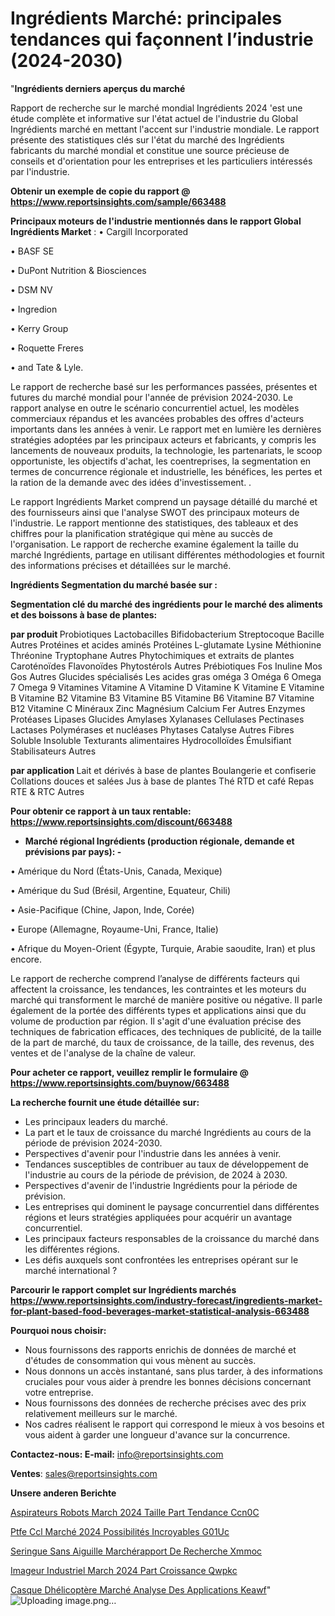 # Ingrédients Marché: principales tendances qui façonnent l’industrie (2024-2030)

"<strong>Ingrédients derniers aperçus du marché</strong>

Rapport de recherche sur le marché mondial Ingrédients 2024 'est une étude complète et informative sur l'état actuel de l'industrie du Global Ingrédients marché en mettant l'accent sur l'industrie mondiale. Le rapport présente des statistiques clés sur l'état du marché des Ingrédients fabricants du marché mondial et constitue une source précieuse de conseils et d'orientation pour les entreprises et les particuliers intéressés par l'industrie.

<strong>Obtenir un exemple de copie du rapport @ <a href=https://www.reportsinsights.com/sample/663488>https://www.reportsinsights.com/sample/663488</a></strong>

<strong>Principaux moteurs de l'industrie mentionnés dans le rapport Global Ingrédients Market</strong> :
• Cargill Incorporated

• BASF SE

• DuPont Nutrition & Biosciences

• DSM NV

• Ingredion

• Kerry Group

• Roquette Freres

• and Tate & Lyle.

Le rapport de recherche basé sur les performances passées, présentes et futures du marché mondial pour l'année de prévision 2024-2030. Le rapport analyse en outre le scénario concurrentiel actuel, les modèles commerciaux répandus et les avancées probables des offres d'acteurs importants dans les années à venir. Le rapport met en lumière les dernières stratégies adoptées par les principaux acteurs et fabricants, y compris les lancements de nouveaux produits, la technologie, les partenariats, le scoop opportuniste, les objectifs d'achat, les coentreprises, la segmentation en termes de concurrence régionale et industrielle, les bénéfices, les pertes et la ration de la demande avec des idées d'investissement. .

Le rapport Ingrédients Market comprend un paysage détaillé du marché et des fournisseurs ainsi que l'analyse SWOT des principaux moteurs de l'industrie. Le rapport mentionne des statistiques, des tableaux et des chiffres pour la planification stratégique qui mène au succès de l'organisation. Le rapport de recherche examine également la taille du marché Ingrédients, partage en utilisant différentes méthodologies et fournit des informations précises et détaillées sur le marché.

<strong>Ingrédients Segmentation du marché basée sur :</strong>

<strong> Segmentation clé du marché des ingrédients pour le marché des aliments et des boissons à base de plantes: </strong>

<strong> par produit </strong>
Probiotiques
Lactobacilles
Bifidobacterium
Streptocoque
Bacille
Autres
Protéines et acides aminés
Protéines
L-glutamate
Lysine
Méthionine
Thréonine
Tryptophane
Autres
Phytochimiques et extraits de plantes
Caroténoïdes
Flavonoïdes
Phytostérols
Autres
Prébiotiques
Fos
Inuline
Mos
Gos
Autres
Glucides spécialisés
Les acides gras
oméga 3
Oméga 6
Omega 7
Omega 9
Vitamines
Vitamine A
Vitamine D
Vitamine K
Vitamine E
Vitamine B
Vitamine B2
Vitamine B3
Vitamine B5
Vitamine B6
Vitamine B7
Vitamine B12
Vitamine C
Minéraux
Zinc
Magnésium
Calcium
Fer
Autres
Enzymes
Protéases
Lipases
Glucides
Amylases
Xylanases
Cellulases
Pectinases
Lactases
Polymérases et nucléases
Phytases
Catalyse
Autres
Fibres
Soluble
Insoluble
Texturants alimentaires
Hydrocolloïdes
Émulsifiant
Stabilisateurs
Autres

<strong> par application </strong>
Lait et dérivés à base de plantes
Boulangerie et confiserie
Collations douces et salées
Jus à base de plantes
Thé RTD et café
Repas RTE & RTC
Autres

<strong>Pour obtenir ce rapport à un taux rentable: <a href=https://www.reportsinsights.com/discount/663488>https://www.reportsinsights.com/discount/663488</a></strong>
<ul>
  <li><strong>Marché régional Ingrédients (production régionale, demande et prévisions par pays): -</strong></li>
</ul>
• Amérique du Nord (États-Unis, Canada, Mexique)

• Amérique du Sud (Brésil, Argentine, Equateur, Chili)

• Asie-Pacifique (Chine, Japon, Inde, Corée)

• Europe (Allemagne, Royaume-Uni, France, Italie)

• Afrique du Moyen-Orient (Égypte, Turquie, Arabie saoudite, Iran) et plus encore.

Le rapport de recherche comprend l’analyse de différents facteurs qui affectent la croissance, les tendances, les contraintes et les moteurs du marché qui transforment le marché de manière positive ou négative. Il parle également de la portée des différents types et applications ainsi que du volume de production par région. Il s'agit d'une évaluation précise des techniques de fabrication efficaces, des techniques de publicité, de la taille de la part de marché, du taux de croissance, de la taille, des revenus, des ventes et de l'analyse de la chaîne de valeur.

<strong>Pour acheter ce rapport, veuillez remplir le formulaire @   <a href=https://www.reportsinsights.com/buynow/663488>https://www.reportsinsights.com/buynow/663488</a></strong>

<strong>La recherche fournit une étude détaillée sur:</strong>
<ul>
  <li>Les principaux leaders du marché.</li>
  <li>La part et le taux de croissance du marché Ingrédients au cours de la période de prévision 2024-2030.</li>
  <li>Perspectives d'avenir pour l'industrie dans les années à venir.</li>
  <li>Tendances susceptibles de contribuer au taux de développement de l'industrie au cours de la période de prévision, de 2024 à 2030.</li>
  <li>Perspectives d'avenir de l'industrie Ingrédients pour la période de prévision.</li>
  <li>Les entreprises qui dominent le paysage concurrentiel dans différentes régions et leurs stratégies appliquées pour acquérir un avantage concurrentiel.</li>
  <li>Les principaux facteurs responsables de la croissance du marché dans les différentes régions.</li>
  <li>Les défis auxquels sont confrontées les entreprises opérant sur le marché international ?</li>
</ul>

<strong>Parcourir le rapport complet sur Ingrédients marchés <a href=https://www.reportsinsights.com/industry-forecast/ingredients-market-for-plant-based-food-beverages-market-statistical-analysis-663488>https://www.reportsinsights.com/industry-forecast/ingredients-market-for-plant-based-food-beverages-market-statistical-analysis-663488</a></strong>

<strong>Pourquoi nous choisir:</strong>
<ul>
  <li>Nous fournissons des rapports enrichis de données de marché et d'études de consommation qui vous mènent au succès.</li>
  <li>Nous donnons un accès instantané, sans plus tarder, à des informations cruciales pour vous aider à prendre les bonnes décisions concernant votre entreprise.</li>
  <li>Nous fournissons des données de recherche précises avec des prix relativement meilleurs sur le marché.</li>
  <li>Nos cadres réalisent le rapport qui correspond le mieux à vos besoins et vous aident à garder une longueur d'avance sur la concurrence.</li>
</ul>
<strong>Contactez-nous:
</strong><strong>E-mail:</strong> <a href=mailto:info@reportsinsights.com>info@reportsinsights.com</a>

<strong>Ventes</strong>: <a href=mailto:sales@reportsinsights.com>sales@reportsinsights.com</a>

<strong>Unsere anderen Berichte</strong>

<a href=https://www.linkedin.com/pulse/aspirateurs-robots-march%C3%A9-2024-taille-part-tendance-ccn0c/>Aspirateurs Robots March 2024 Taille Part Tendance Ccn0C</a>

<a href=https://www.linkedin.com/pulse/ptfe-ccl-marché-2024-possibilités-incroyables-g01uc/>Ptfe Ccl Marché 2024 Possibilités Incroyables G01Uc</a>

<a href=https://www.linkedin.com/pulse/seringue-sans-aiguille-marchérapport-de-recherche-xmmoc/>Seringue Sans Aiguille Marchérapport De Recherche Xmmoc</a>

<a href=https://www.linkedin.com/pulse/imageur-industriel-march%C3%A9-2024-part-croissance-qwpkc/>Imageur Industriel March 2024 Part Croissance Qwpkc</a>

<a href=https://www.linkedin.com/pulse/casque-dhélicoptère-marché-analyse-des-applications-keawf/>Casque Dhélicoptère Marché Analyse Des Applications Keawf</a>"
![Uploading image.png…]()
